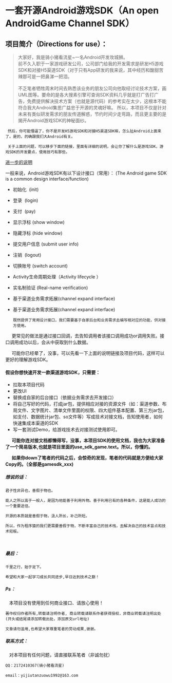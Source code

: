 一套开源Android游戏SDK（An open AndroidGame Channel SDK）
==
项目简介（Directions for use）：
----
  
> 大家好，我是骑小猪看流星~一名Android开发攻城狮。<br/>
    前不久入职于一家游戏研发公司，公司部门给我的开发需求是研发H5游戏SDK和对接H5渠道SDK（对于只有App研发的我来说，其中经历和酸甜苦辣那可是一把鼻涕一把泪。<br/>  
    不乏笔者牺牲周末时间去熟悉该业务的朋友公司向他取经讨论技术方案，画UML图等。要命的是各大搜素引擎可查询SDK资料几乎就是打广告打广告，免费提供解决技术方案（也就是源代码）的参考实在太少，这根本不能符合我大Android集思广益忠于开源的灵魂好嘛。 所以，本项目不仅是针对未来有类似研发需求的朋友传道解惑，节约时间少走弯路，而且更主要的是揭开Android游戏SDK的神秘面纱。
  
     然后，你可能懵逼了，你不是开发H5游戏SDK和对接H5渠道SDK嘛，怎么扯Android上面来了。是的，的确跟我们大Android有关。
  
     关于上面的问题，可以移步下面的链接，里面有详细的说明，会让你了解什么是游戏SDK，游戏SDK的开发要点，使用技巧有那些。
  
[进一步的说明](https://www.jianshu.com/p/8b9d82560a67)

一般来说，Android游戏SDK有以下设计接口（常用）：
(The Android game SDK is a common design interface/function)

* 初始化  (init)
* 登录  (login)
* 支付  (pay)
* 显示浮标 (show window)
* 隐藏浮标 (hide window)
* 提交用户信息 (submit user info)
* 注销  (logout)
* 切换账号 (switch account)
* Activity生命周期处理（Activity lifecycle ）
* 实名制验证 (Real-name verification)
* 基于渠道业务需求拓展(channel expand interface)
* 基于渠道业务需求拓展(channel expand interface)


      既然提供了常用设计接口，我们需要基于自家后台和业务需求去编写相对应的功能，供对接方使用。
      
      更常见的做法是通过接口回调，去告知调用者该接口调用成功or调用失败。接口调用成功以后，会从中获取到什么数据。
    
      可能你已经晕了，没事，可以先看一下上面的说明链接及项目代码，这样可以更好的理解游戏SDK。
      

#### 假设你想快速开发一款渠道游戏SDK，只需要：
* 拉取本项目代码
* 更改UI
* 替换成自家的后台接口（依据业务需求去开发接口）
* 将自己写好的代码，打成jar包，提供相应对接的资源文件（如：渠道参数、布局文件、文字图片、清单文件里面的权限、四大组件基本配置、第三方jar包，如支付、数据统计jar包、so文件等）写成技术对接文档，告知使用者，如何快速集成本渠道的SDK
* 写一套测试Demo，给游戏技术去对接测试使用即可。


      **可能你连对接文档都懒得写，没事，本项目SDK的使用文档，我也为大家准备了一个简易版本,也就是项目里面的use_sdk_game.text。所以，你懂的。**

      **如果你down了笔者的代码之后，会惊奇的发现，笔者的代码就是方便给大家Copy的。（全部是gamesdk_xxx)**
      

##### 想说的话：

    君子性非异也，善假于物也。
    
    能人之所以高于一般人，是因为他能善于利用外物。善于利用已有的各种条件，这是能人成功的一个重要途径。
    
    开源的本质就是善假于物，汲人所长，补己所短。
    
    所以，作为程序猿的我们更需要善假于物，不断丰富自己的技术栈，去解决自己的技术盲点和技术短板。
    
    
##### 最后：

    千里之行，始于足下。

    希望和大家一起学习成长共同进步,早日达到技术之巅！

##### Ps：

    本项目没有使用到任何商业接口、请放心使用！

    著作权归作者所有,转载请注明作者, 商业转载请联系作者获得授权，非商业转载请注明出处(开头或结尾请添加转载出处，添加原文url地址)
    
    文章请勿滥用,也希望大家尊重笔者的劳动成果,谢谢。

##### 联系方式：

    对本项目有任何问题，请直接联系笔者（非诚勿扰）

    QQ：2172410367(骑小猪看流星)

    email：yijiutanzuowu1992@163.com


